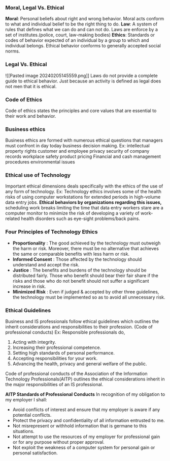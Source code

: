 ### Moral, Legal Vs. Ethical
**Moral**: Personal beliefs about right and wrong behavior. 
Moral acts conform to what and individual belief to be the right thing to do.
**Law**: A system of rules that defines what we can do and can not do. Laws are enforce by a set of institutes.(police, court, law-making bodies)
**Ethics**: Standards or codes of behavior expected of an individual by a group to which and individual belongs. 
Ethical behavior conforms to generally accepted social norms. 

### Legal Vs. Ethical
![[Pasted image 20240205145559.png]]
Laws do not provide a complete guide to ethical behavior. Just because an activity is defined as legal does not men that it is ethical. 

### Code of Ethics
Code of ethics states the principles and core values that are essential to their work and behavior. 

### Business ethics
Business ethics are formed with numerous ethical questions that managers must confront in day today business decision making. 
Ex: 
	intellectual property rights
	customer and employee privacy
	security of company records
	workplace safety
	product pricing
	Financial and cash management procedures
	environmental issues

### Ethical use of Technology
Important ethical dimensions deals specifically with the ethics of the use of any form of technology. 
Ex: 
	Technology ethics involves some of the health risks of using computer workstations for extended periods in high-volume data entry jobs. 
	**Ethical behaviors by organizations regarding this issues,**
		scheduling work breaks
		limiting the time that data entry workers stare are a computer monitor to minimize the risk of developing a variety of work-related health disorders such as eye-sight problems/back pains.

### Four Principles of Technology Ethics
- **Proportionality** : The good achieved by the technology must outweigh the harm or risk. Moreover, there must be no alternative that achieves the same or comparable benefits with less harm or risk.
- **Informed Consent** : Those affected by the technology should understand and accept the risk.
- **Justice** : The benefits and burdens of the technology should be distributed fairly. Those who benefit should bear their fair share if the risks and those who do not benefit should not suffer a significant increase in risk.
- **Minimized Risk** : Even if judged & accepted by other three guidelines, the technology must be implemented so as to avoid all unnecessary risk.

### Ethical Guidelines
Business and IS professionals follow ethical guidelines which outlines the inherit considerations and responsibilities to their profession.
(Code of professional conducts)
Ex:
Responsible professionals do,
1. Acting with integrity.
2. Increasing their professional competence.
3. Setting high standards of personal performance.
4. Accepting responsibilities for your work.
5. Advancing the health, privacy and general welfare of the public.

Code of professional conducts of the Association of the Information Technology Professionals(AITP) outlines the ethical considerations inherit in the major responsibilities of an IS professional.

**AITP Standards of Professional Conducts**
In recognition of my obligation to my employer I shall:
- Avoid conflicts of interest and ensure that my employer is aware if any potential conflicts.
- Protect the privacy and confidentiality of all information entrusted to me.
- Not misrepresent or withhold information that is germane to this situations. 
- Not attempt to use the resources of my employer for professional gain or for any purpose without proper approval. 
- Not exploit the weakness of a computer system for personal gain or personal satisfaction.

